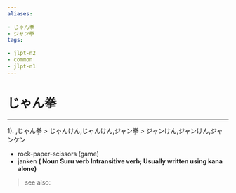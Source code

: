 ```yaml
---
aliases:
    
- じゃん拳
- ジャン拳
tags:
    
- jlpt-n2
- common
- jlpt-n1
---
```


# じゃん拳
---
1).
,じゃん拳 > じゃんけん,じゃんけん,ジャン拳 > ジャンけん,ジャンけん,ジャンケン

- rock-paper-scissors (game)
- janken
**( Noun Suru verb Intransitive verb; Usually written using kana alone)**
> see also: 
            